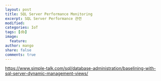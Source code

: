 ```yaml
---
layout: post
title: SQL Server Performance Monitoring
excerpt: SQL Server Performance 관련
modified: 
categories: IoT
tags: [db]
image: 
  feature: 
author: mango
share: false
comments: true  
---
```

https://www.simple-talk.com/sql/database-administration/baselining-with-sql-server-dynamic-management-views/